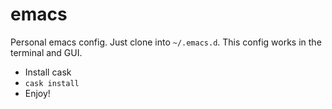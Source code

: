 emacs
=====

Personal emacs config. Just clone into `~/.emacs.d`. This config works in the terminal and GUI.

* Install cask
* `cask install`
* Enjoy!

